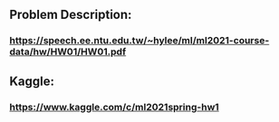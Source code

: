 ## Problem Description:
### https://speech.ee.ntu.edu.tw/~hylee/ml/ml2021-course-data/hw/HW01/HW01.pdf
## Kaggle: 
### https://www.kaggle.com/c/ml2021spring-hw1
